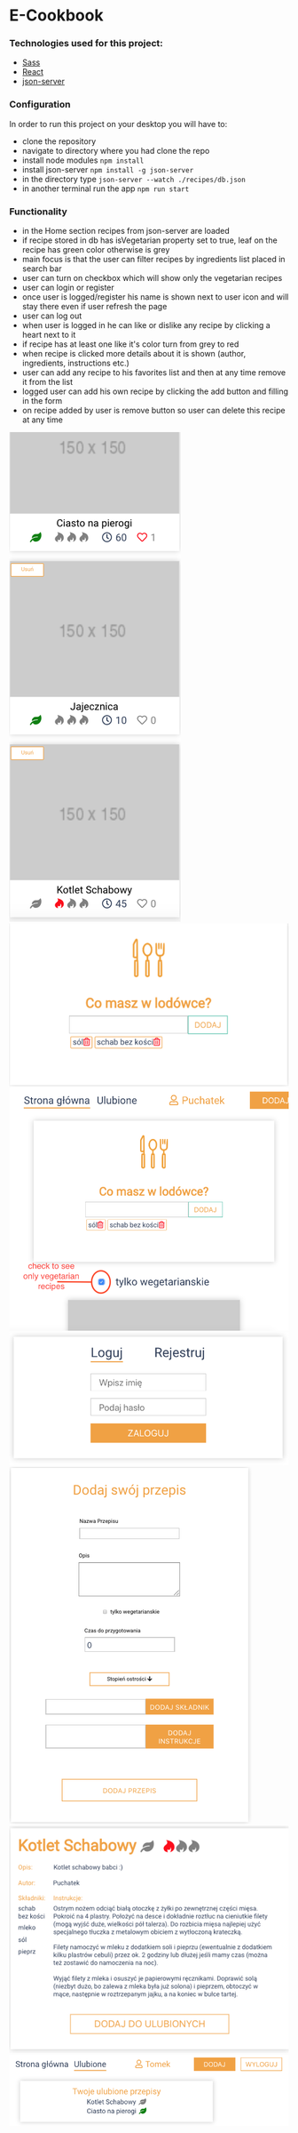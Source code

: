 # E-Cookbook

### Technologies used for this project:
* [Sass](https://sass-lang.com/)
* [React](https://reactjs.org/)
* [json-server](https://github.com/typicode/json-server)

### Configuration

In order to run this project on your desktop you will have to:
* clone the repository
* navigate to directory where you had clone the repo
* install node modules ```npm install```
* install json-server ```npm install -g json-server```
* in the directory type ```json-server --watch ./recipes/db.json```
* in another terminal run the app ```npm run start```

### Functionality
* in the Home section recipes from json-server are loaded
* if recipe stored in db has isVegetarian property set to true, leaf on the recipe has green color otherwise is grey
* main focus is that the user can filter recipes by ingredients list placed in search bar
* user can turn on checkbox which will show only the vegetarian recipes
* user can login or register
* once user is logged/register his name is shown next to user icon and will stay there even if user refresh the page
* user can log out
* when user is logged in he can like or dislike any recipe by clicking a heart next to it
* if recipe has at least one like it's color turn from grey to red
* when recipe is clicked more details about it is shown (author, ingredients, instructions etc.)
* user can add any recipe to his favorites list and then at any time remove it from the list
* logged user can add his own recipe by clicking the add button and filling in the form
* on recipe added by user is remove button so user can delete this recipe at any time

![Alt text](./images/Home.png?raw=true "Home View")
<br/>
![Alt text](./images/Search.png?raw=true "Search View")
<br/>
![Alt text](./images/Vegetarian.png?raw=true "Vegetarian View")
<br/>
![Alt text](./images/Login.png?raw=true "Login View")
<br/>
![Alt text](./images/Add.png?raw=true "Add View")
<br/>
![Alt text](./images/Details.png?raw=true "Details View")
<br/>
![Alt text](./images/Favorites.png?raw=true "Favorites View")


